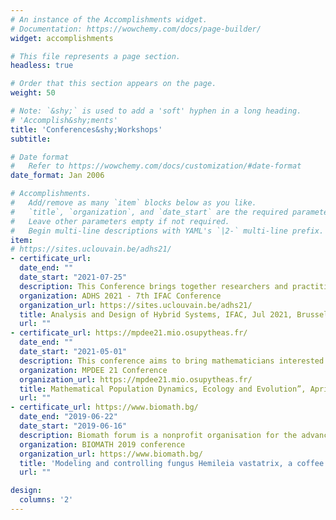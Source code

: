 ```yaml
---
# An instance of the Accomplishments widget.
# Documentation: https://wowchemy.com/docs/page-builder/
widget: accomplishments

# This file represents a page section.
headless: true

# Order that this section appears on the page.
weight: 50

# Note: `&shy;` is used to add a 'soft' hyphen in a long heading.
# 'Accomplish&shy;ments'
title: 'Conferences&shy;Workshops'  
subtitle:

# Date format
#   Refer to https://wowchemy.com/docs/customization/#date-format
date_format: Jan 2006

# Accomplishments.
#   Add/remove as many `item` blocks below as you like.
#   `title`, `organization`, and `date_start` are the required parameters.
#   Leave other parameters empty if not required.
#   Begin multi-line descriptions with YAML's `|2-` multi-line prefix.
item:
# https://sites.uclouvain.be/adhs21/
- certificate_url: 
  date_end: ""
  date_start: "2021-07-25"
  description: This Conference brings together researchers and practitioners in the area of hybrid systems, with backgrounds in control, computer science, and operations research, to provide a forum for discussing and presenting recent results in the fields of hybrid and cyber-physical systems.
  organization: ADHS 2021 - 7th IFAC Conference 
  organization_url: https://sites.uclouvain.be/adhs21/
  title: Analysis and Design of Hybrid Systems, IFAC, Jul 2021, Brussels, Belgium.
  url: ""
- certificate_url: https://mpdee21.mio.osupytheas.fr/
  date_end: ""
  date_start: "2021-05-01"
  description: This conference aims to bring mathematicians interested in applications in ecology and evolution together.
  organization: MPDEE 21 Conference
  organization_url: https://mpdee21.mio.osupytheas.fr/
  title: Mathematical Population Dynamics, Ecology and Evolution”, April 2021, Marseille, France
  url: ""
- certificate_url: https://www.biomath.bg/
  date_end: "2019-06-22"
  date_start: "2019-06-16"
  description: Biomath forum is a nonprofit organisation for the advance of biomathematical science and innovation worldwide. Journal "BIOMATH" is a new publication in mathematical and computational biology.
  organization: BIOMATH 2019 conference
  organization_url: https://www.biomath.bg/
  title: 'Modeling and controlling fungus Hemileia vastatrix, a coffee pest, 16-22 June 2019, Będlewo, Poland'
  url: ""

design:
  columns: '2' 
---
```

